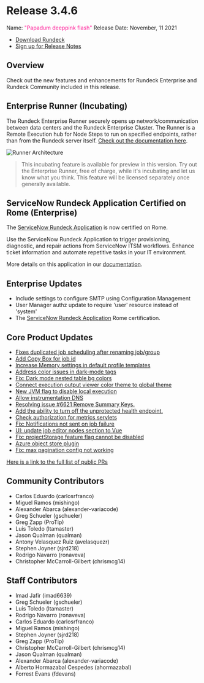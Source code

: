 # Release 3.4.6

Name: <span style="color: deeppink"><span class="glyphicon glyphicon-flash"></span> "Papadum deeppink flash"</span>
Release Date: November, 11 2021

- [Download Rundeck](https://download.rundeck.com/)
- [Sign up for Release Notes](https://www.rundeck.com/release-notes-signup)

## Overview

Check out the new features and enhancements for Rundeck Enterprise and Rundeck Community included in this release.

## Enterprise Runner (Incubating)

The Rundeck Enterprise Runner securely opens up network/communication between data centers and the Rundeck Enterprise Cluster. The Runner is a Remote Execution hub for Node Steps to run on specified endpoints, rather than from the Rundeck server itself.  [Check out the documentation here](/administration/runner/).

![Runner Architecture](@assets/img/runner-arch-diagram.png)

> This incubating feature is available for preview in this version. Try out the Enterprise Runner, free of charge, while it's incubating and let us know what you think. This feature will be licensed separately once generally available.

## ServiceNow Rundeck Application Certified on Rome (Enterprise)

The [ServiceNow Rundeck Application](https://store.servicenow.com/sn_appstore_store.do#!/store/application/6e8e2effdb8f041034a5d487f49619e2/1.0.6) is now certified on Rome.

Use the ServiceNow Rundeck Application to trigger provisioning, diagnostic, and repair actions from ServiceNow ITSM workflows. Enhance ticket information and automate repetitive tasks in your IT environment.

More details on this application in our [documentation](/manual/integrations/servicenow-app.md).


## Enterprise Updates

* Include settings to configure SMTP using Configuration Management
* User Manager authz update to require &#39;user&#39; resource instead of &#39;system&#39;
* The [ServiceNow Rundeck Application](https://store.servicenow.com/sn_appstore_store.do#!/store/application/6e8e2effdb8f041034a5d487f49619e2/1.0.6) Rome certification.


## Core Product Updates

* [Fixes duplicated job scheduling after renaming job/group](https://github.com/rundeck/rundeck/pull/7350)
* [Add Copy Box for job id](https://github.com/rundeck/rundeck/pull/7348)
* [Increase Memory settings in default profile templates](https://github.com/rundeck/rundeck/pull/7347)
* [Address color issues in dark-mode tags](https://github.com/rundeck/rundeck/pull/7344)
* [Fix: Dark mode nested table bg colors](https://github.com/rundeck/rundeck/pull/7337)
* [Connect execution output viewer color theme to global theme](https://github.com/rundeck/rundeck/pull/7327)
* [New JVM flag to disable local execution](https://github.com/rundeck/rundeck/pull/7323)
* [Allow instrumentation DNS](https://github.com/rundeck/rundeck/pull/7318)
* [Resolving issue #6621 Remove Summary Keys.](https://github.com/rundeck/rundeck/pull/7315)
* [Add the ability to turn off the unprotected health endpoint.](https://github.com/rundeck/rundeck/pull/7309)
* [Check authorization for metrics servlets](https://github.com/rundeck/rundeck/pull/7307)
* [Fix: Notifications not sent on job failure](https://github.com/rundeck/rundeck/pull/7293)
* [UI: update job editor nodes section to Vue](https://github.com/rundeck/rundeck/pull/7276)
* [Fix: projectStorage feature flag cannot be disabled](https://github.com/rundeck/rundeck/pull/7266)
* [Azure object store plugin](https://github.com/rundeck/rundeck/pull/7197)
* [Fix: max pagination config not working](https://github.com/rundeck/rundeck/pull/5469)



[Here is a link to the full list of public PRs](https://github.com/rundeck/rundeck/pulls?q=is%3Apr+milestone%3A3.4.6+is%3Aclosed)

## Community Contributors

* Carlos Eduardo (carlosrfranco)
* Miguel Ramos (mishingo)
* Alexander Abarca (alexander-variacode)
* Greg Schueler (gschueler)
* Greg Zapp (ProTip)
* Luis Toledo (ltamaster)
* Jason Qualman (qualman)
* Antony Velasquez Ruiz (avelasquezr)
* Stephen Joyner (sjrd218)
* Rodrigo Navarro (ronaveva)
* Christopher McCarroll-Gilbert (chrismcg14)


## Staff Contributors

* Imad Jafir (imad6639)
* Greg Schueler (gschueler)
* Luis Toledo (ltamaster)
* Rodrigo Navarro (ronaveva)
* Carlos Eduardo (carlosrfranco)
* Miguel Ramos (mishingo)
* Stephen Joyner (sjrd218)
* Greg Zapp (ProTip)
* Christopher McCarroll-Gilbert (chrismcg14)
* Jason Qualman (qualman)
* Alexander Abarca (alexander-variacode)
* Alberto Hormazabal Cespedes (ahormazabal)
* Forrest Evans (fdevans)
